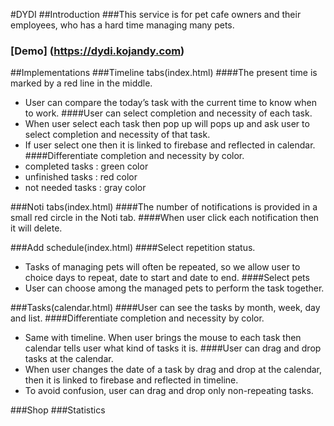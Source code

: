 #DYDI
##Introduction
###This service is for pet cafe owners and their employees, who has a hard time managing many pets.
### [Demo] (https://dydi.kojandy.com)

##Implementations
###Timeline tabs(index.html)
####The present time is marked by a red line in the middle.
- User can compare the today’s task with the current time to know when to work.
####User can select completion and necessity of each task.
- When user select each task then pop up will pops up and ask user to select completion and necessity of that task.
- If user select one then it is linked to firebase and reflected in calendar.
####Differentiate completion and necessity by color.
- completed tasks : green color
- unfinished tasks : red color
- not needed tasks : gray color

###Noti tabs(index.html)
####The number of notifications is provided in a small red circle in the Noti tab.
####When user click each notification then it will delete.

###Add schedule(index.html)
####Select repetition status.
- Tasks of managing pets will often be repeated, so we allow user to choice days to repeat, date to start and date to end.
####Select pets
- User can choose among the managed pets to perform the task together.

###Tasks(calendar.html)
####User can see the tasks by month, week, day and list.
####Differentiate completion and necessity by color.
- Same with timeline.
When user brings the mouse to each task then calendar tells user what kind of tasks it is.
####User can drag and drop tasks at the calendar.
- When user changes the date of a task by drag and drop at the calendar, then it is linked to firebase and reflected in timeline.
- To avoid confusion, user can drag and drop only non-repeating tasks.

###Shop
###Statistics
